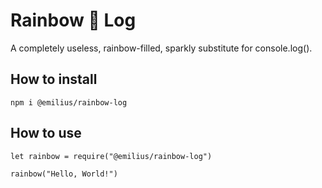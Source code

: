# Rainbow :rainbow: Log

A completely useless, rainbow-filled, sparkly substitute for console.log().

## How to install
```
npm i @emilius/rainbow-log
```

## How to use
```
let rainbow = require("@emilius/rainbow-log")

rainbow("Hello, World!")
```